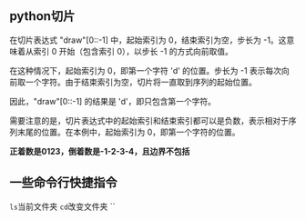 ## python切片
在切片表达式 "draw"[0::-1] 中，起始索引为 0，结束索引为空，步长为 -1。这意味着从索引 0 开始（包含索引 0），以步长 -1 的方式向前取值。

在这种情况下，起始索引为 0，即第一个字符 'd' 的位置。步长为 -1 表示每次向前取一个字符。由于结束索引为空，切片将一直取到序列的起始位置。

因此，"draw"[0::-1] 的结果是 'd'，即只包含第一个字符。

需要注意的是，切片表达式中的起始索引和结束索引都可以是负数，表示相对于序列末尾的位置。在本例中，起始索引为 0，即第一个字符的位置。

**正着数是0123，倒着数是-1-2-3-4，且边界不包括**
## 一些命令行快捷指令
`ls`当前文件夹
`cd`改变文件夹
``